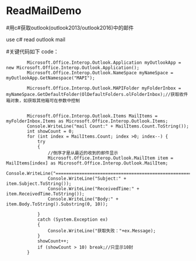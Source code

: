 # ReadMailDemo

#用c#获取outlook(outlook2013/outlook2016)中的邮件  

use c# read outlook mail

#关键代码如下  code：

            Microsoft.Office.Interop.Outlook.Application myOutlookApp = new Microsoft.Office.Interop.Outlook.Application();
            Microsoft.Office.Interop.Outlook.NameSpace myNameSpace = myOutlookApp.GetNamespace("MAPI");
 
            Microsoft.Office.Interop.Outlook.MAPIFolder myFolderInbox = myNameSpace.GetDefaultFolder(OlDefaultFolders.olFolderInbox);//获取收件箱对象，如获取其他箱可在参数中控制


            Microsoft.Office.Interop.Outlook.Items MailItems = myFolderInbox.Items as Microsoft.Office.Interop.Outlook.Items;
            Console.WriteLine("mail Count:" + MailItems.Count.ToString());
            int showCount = 0;
            for (int index = MailItems.Count; index >0; index--) {
                try
                {
                    //倒序才是从最近的收到的邮件显示
                    Microsoft.Office.Interop.Outlook.MailItem item = MailItems[index] as Microsoft.Office.Interop.Outlook.MailItem;
                    Console.WriteLine("======================================================");
                    Console.WriteLine("Subject:" + item.Subject.ToString());
                    Console.WriteLine("ReceivedTime:" + item.ReceivedTime.ToString());
                    Console.WriteLine("Body:" + item.Body.ToString().Substring(0, 10));

                }
                catch (System.Exception ex)
                {
                    Console.WriteLine("获取失败："+ex.Message);
                }
                showCount++;
                if (showCount > 10) break;//只显示10封
            }
